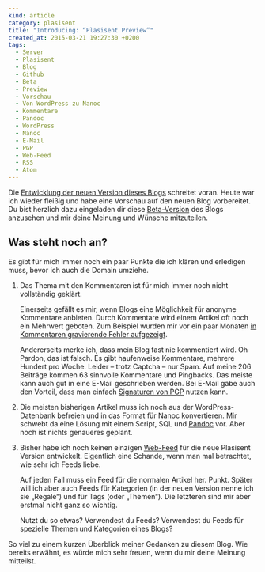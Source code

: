 ```yaml
---
kind: article
category: plasisent
title: "Introducing: “Plasisent Preview”"
created_at: 2015-03-21 19:27:30 +0200
tags:
  - Server
  - Plasisent
  - Blog
  - Github
  - Beta
  - Preview
  - Vorschau
  - Von WordPress zu Nanoc
  - Kommentare
  - Pandoc
  - WordPress
  - Nanoc
  - E-Mail
  - PGP
  - Web-Feed
  - RSS
  - Atom
---
```


Die [Entwicklung der neuen Version dieses Blogs][commits] schreitet voran.
Heute war ich wieder fleißig und habe eine Vorschau auf den neuen Blog
vorbereitet. Du bist herzlich dazu eingeladen dir diese
[Beta-Version][vorschau] des Blogs anzusehen und mir deine Meinung und Wünsche
mitzuteilen.

## Was steht noch an?

Es gibt für mich immer noch ein paar Punkte die ich klären und erledigen muss,
bevor ich auch die Domain umziehe.

1. Das Thema mit den Kommentaren ist für mich immer noch nicht vollständig
   geklärt.

   Einerseits gefällt es mir, wenn Blogs eine Möglichkeit für anonyme
   Kommentare anbieten. Durch Kommentare wird einem Artikel oft noch ein
   Mehrwert geboten. Zum Beispiel wurden mir vor ein paar Monaten [in
   Kommentaren gravierende Fehler aufgezeigt][hk-kommentiert].

   Andererseits merke ich, dass mein Blog fast nie kommentiert wird. Oh Pardon,
   das ist falsch. Es gibt haufenweise Kommentare, mehrere Hundert pro Woche.
   Leider – trotz Captcha – nur Spam. Auf meine 206 Beiträge kommen 63
   sinnvolle Kommentare und Pingbacks. Das meiste kann auch gut in eine E-Mail
   geschrieben werden. Bei E-Mail gäbe auch den Vorteil, dass man einfach
   [Signaturen von PGP][sign] nutzen kann.

2. Die meisten bisherigen Artikel muss ich noch aus der WordPress-Datenbank
   befreien und in das Format für Nanoc konvertieren. Mir schwebt da eine
   Lösung mit einem Script, SQL und [Pandoc] vor. Aber noch ist nichts
   genaueres geplant.

3. Bisher habe ich noch keinen einzigen [Web-Feed] für die neue Plasisent
   Version entwickelt. Eigentlich eine Schande, wenn man mal betrachtet, wie
   sehr ich Feeds liebe.

   Auf jeden Fall muss ein Feed für die normalen Artikel her. Punkt. Später
   will ich aber auch Feeds für Kategorien (in der neuen Version nenne ich sie
   „Regale“) und für Tags (oder „Themen“). Die letzteren sind mir aber erstmal
   nicht ganz so wichtig.

   Nutzt du so etwas? Verwendest du Feeds?  Verwendest du Feeds für spezielle
   Themen und Kategorien eines Blogs?

So viel zu einem kurzen Überblick meiner Gedanken zu diesem Blog. Wie bereits
erwähnt, es würde mich sehr freuen, wenn du mir deine Meinung mitteilst.


[commits]: https://github.com/rosetree/plasisent.org/commits/master

[vorschau]: http://plasisent.rosetree.de/

[hk-kommentiert]: http://plasisent.org/2014/dateien-verschluesseln-pgp/#comment-71

[sign]: https://de.wikipedia.org/wiki/Digitale_Signatur#PGP-Systeme

[pandoc]: http://johnmacfarlane.net/pandoc/

[web-feed]: https://de.wikipedia.org/wiki/Web-Feed
  "Der Wikipedia Artikel über Web-Feeds."
